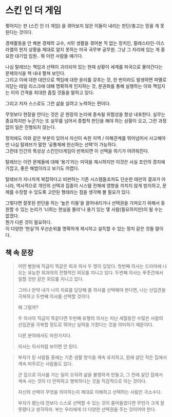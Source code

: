 # 스킨 인 더 게임

찢어지는 판 (스킨 인 더 게임) 을 겪어보지 않은 이들이 내리는 판단/충고는 믿을 게 못 된다는 것이다.

경제활동을 안 해본 경제학 교수, 서민 생활을 겪어본 적 없는 정치인, 팔레스타인-이스라엘의 현지 상황을 제대로 알지 못하는 미국 국무부 공무원. 그냥 그 자리에 있는 게 중요한 대기업 임원.. 뭐 이런 사람들 얘기다.

나심 탈레브는 책임과 선택이 괴리되어 있는 현재 상황이 세계를 파국으로 몰아간다는 문제의식을 책 내내 펼쳐 보인다.  
그리고 이에 대한 대안으로 책임에 대한 윤리를 갖추는 것, 한 번이라도 발생하면 파멸로 치닫는 테일 리스크에 대해 명확하게 인지하는 것, 분권화를 통해 실행하는 이와 책임지는 이의 간격을 최대한 좁힐 것들을 말하고 있다.  

그리고 저자 스스로도 그런 삶을 살려고 노력하는 편이다.

무엇보다 현장을 안다는 것은 곧 현장의 논리에 종속될 위험성을 항상 내포한다. 실무는 중요하지만 누군가는 또 실무를 넘어서 종합적 판단을 해야 하는 상황이 오고, 그런 과정 없이 일은 진행되지 않는다.  

정치에도 이와 같은 부분이 있어서 자신이 속한 지역 / 이해관계를 뛰어넘어서 사고해야만 나심 탈레브가 말한 ‘공통체에 헌신하는 선택’이 가능하다.  
그런데 인간의 특성상 스킨인더게임이 반복되면 이 선택을 하기가 어려워진다.

탈레브는 이런 문제들에 대해 ‘용기’라는 미덕을 제시하지만 이것은 사실 초인의 경지에 가깝고, 좋은 해법이라고 보기도 어렵다.  

탈레브가 지나치게 복잡하다고 비판하는 기존 시스템들조차도 단순한 태만의 결과가 아니라, 역사적으로 개인의 선택과 집중이 시스템 전체에 영향을 끼치지 않게 방지하고, 문제를 수정할 수 있도록 고안된 형태라는 점을 생각해 볼 필요가 있다.

그렇다면 잘못된 판단을 하는 ‘높은 이들’을 끌어내리거나 선택권을 가져오기 위해서 동원할 수 있는 논리가 ‘너희는 현실을 몰라’나 용기 있는 몇 사람(필요하지만)이 될 수는 없겠다.  
뭔가 다른 것이 필요하다.  
이 다양한 ‘현실’의 우선순위를 명확하게 제시하고 설득할 수 있는 정치 같은 것들 말이다.


## 책 속 문장

> 어떤 병원에 직급이 똑같은 외과 의사 두 명이 있었다.
첫번째 의사는 드라마에 나오는
유능한 외과의의 전형적인 외모를 지니고 있다.
두번째 의사는 푸줏간에서 일할 것만
같은 외모를 지니고 있다.
> 
> 그러나 만약 내가 나의 치료를 담당해 줄
의사를 선택해야 한다면,
나는 선입관을 극복하고
두번째 의사를 선택할 것이다.
> 
> 왜 그럴까?
> 
> 두 의사의 직급이 똑같다면
두번째 유형의 의사는
지난 세월동안 수많은 사람의 선입관을
극복할 정도로 뛰어난 실력을 가졌다는 것을
의미하기 때문이다.
> 
> 다른 분야에서도 마찬가지다.
> 
>의사는 의사처럼 보이면 안 된다.


> 부자가 된 사람들 중에는
기존 생활 방식을 계속 유지하고,
원래 살던 작은 집에서
계속 머무르는 사람들도 있다.
> 
> 큰 집으로 이사를 가는 일이
오히려 삶을 불행하게 만들고,
그 전에 살던 집에서 계속 사는 것이
더 안락하고 행복하다는 것을
직감적으로 아는 것이다.
> 
> 자신의 선택이 무엇을 의미하는지
제대로 이해하고
선택하는 사람은 극소수다.
> 
> 부자가 됐는데 전보다
스스로 선택할 수 있는 것이 줄어들었다면
무언가 크게 잘못됐다고 생각하라.
부는 우리에게 더 다양한 선택권을
주는 것이어야 한다.